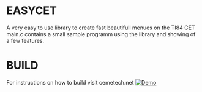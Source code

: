 # EASYCET
A very easy to use library to create fast beautifull menues on the TI84 CET
main.c contains a small sample programm using the library and showing of a few features.
# BUILD
For instructions on how to build visit cemetech.net
<a href ="https://github.com/marcrobm/EASYCET/edit/master/test.png"><img src = "https://github.com/marcrobm/EASYCET/edit/master/test.png" title = "Demo"/></a>
